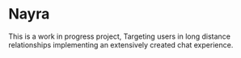 # Nayra
This is a work in progress project, Targeting users in long distance relationships implementing an extensively created chat experience.
